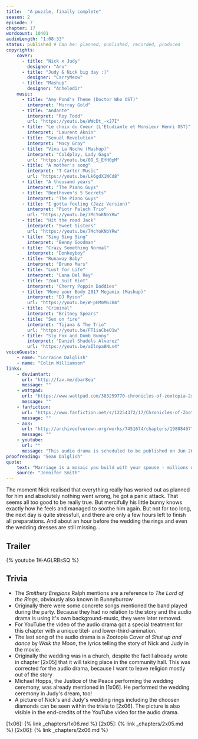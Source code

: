 ```yaml
---
title:  "A puzzle, finally complete"
season: 2
episode: 7
chapter: 17
wordcount: 10401
audioLength: "1:08:33"
status: published # Can be: planned, published, recorded, produced
copyrights:
    cover:
      - title: "Nick x Judy"
        designer: "Aru"
      - title: "Judy & Nick big day :)"
        designer: "CarryMeow"
      - title: "Mashup"
        designer: "Anheledir"
    music:
      - title: "Amy Pond's Theme (Doctor Who OST)"
        interpret: "Murray Gold"
      - title: "Andante"
        interpret: "Roy Todd"
        url: "https://youtu.be/WWcDt_-xJ7I"
      - title: "Le choix du Coeur (L'Etudiante et Monsieur Henri OST)"
        interpret: "Laurent Aknin"
      - title: "Sexual Revolution"
        interpret: "Macy Gray"
      - title: "Viva La Noche (Mashup)"
        interpret: "Coldplay, Lady Gaga"
        url: "https://youtu.be/0O_S_EfH0pM"
      - title: "A mother's song"
        interpret: "T-Carter-Music"
        url: "https://youtu.be/Lk6gdX1WCd8"
      - title: "A thousand years"
        interpret: "The Piano Guys"
      - title: "Beethoven's 5 Secrets"
        interpret: "The Piano Guys"
      - title: "I gotta feeling (Jazz Version)"
        interpret: "Piotr Paluch Trio"
        url: "https://youtu.be/7McYoKNbYRw"
      - title: "Hit the road Jack"
        interpret: "Sweet Sisters"
        url: "https://youtu.be/7McYoKNbYRw"
      - title: "Sing Sing Sing"
        interpret: "Benny Goodman"
      - title: "Crazy Something Normal"
        interpret: "Donkeyboy"
      - title: "Runaway Baby"
        interpret: "Bruno Mars"
      - title: "Lust for Life"
        interpret: "Lana Del Rey"
      - title: "Zoot Suit Riot"
        interpret: "Cherry Poppin Daddies"
      - title: "Move your Body 2017 Megamix (Mashup)"
        interpret: "DJ Ryson"
        url: "https://youtu.be/W-pEMmM6JB4"
      - title: "Criminal"
        interpret: "Britney Spears"
      - title: "Sex on fire"
        interpret: "Tijana & The Trio"
        url: "https://youtu.be/FT1iaCbeO1w"
      - title: "Sly Fox and Dumb Bunny"
        interpret: "Daniel Shadels Alvarez"
        url: "https://youtu.be/aIlnpa8NLn4"
voiceGuests:
    - name: "Lorraine Dalglish"
    - name: "Colin Williamson"
links:
    - deviantart:
      url: "http://fav.me/dbar8ea"
      message: ""
    - wattpad:
      url: "https://www.wattpad.com/383259770-chronicles-of-zootopia-2x07-a-puzzle-finally"
      message: ""
    - fanfiction:
      url: "https://www.fanfiction.net/s/12254372/17/Chronicles-of-Zootopia"
      message: ""
    - ao3:
      url: "http://archiveofourown.org/works/7451674/chapters/19808407"
      message: ""
    - youtube:
      url: ""
      message: "This audio drama is scheduled to be published on Jun 26, 2017!"
proofreading: "Sean Dalglish"
quote:
    text: "Marriage is a mosaic you build with your spouse - millions of tiny moments that create your love story."
    source: "Jennifer Smith"
---
```

The moment Nick realised that everything really has worked out as planned for him and absolutely nothing went wrong, he got a panic attack. That seems all too good to be really true. But mercifully his little bunny knows exactly how he feels and managed to soothe him again. But not for too long, the next day is quite stressfull, and there are only a few hours left to finish all preparations. And about an hour before the wedding the rings and even the wedding dresses are still missing...

## Trailer
{% youtube 1K-AGLRBsSQ %}

## Trivia
 * The _Smithery Eregions_ Ralph mentions are a reference to _The Lord of the Rings_, obviously also known in Bunnyburrow
 * Originally there were some concrete songs mentioned the band played during the party. Because they had no relation to the story and the audio drama is using it's own background-music, they were later removed.
 * For YouTube the video of the audio drama got a special treatment for this chapter with a unique titel- and lower-third-animation.
 * The last song of the audio drama is a Zootopia Cover of _Shut up and dance_ by _Walk the Moon_, the lyrics telling the story of Nick and Judy in the movie.
 * Originally the wedding was in a church, despite the fact I already wrote in chapter [2x05] that it will taking place in the community hall. This was corrected for the audio drama, because I want to leave religion mostly out of the story
 * Michael Hopps, the Justice of the Peace performing the wedding ceremony, was already mentioned in [1x06]. He performed the wedding ceremony in Judy's dream, too!
 * A picture of Nick's and Judy's wedding rings including the choosen diamonds can be seen within the trivia to [2x06]. The picture is also visible in the end-credits of the YouTube video for the audio drama.


[1x06]: {% link _chapters/1x06.md %}
[2x05]: {% link _chapters/2x05.md %}
[2x06]: {% link _chapters/2x06.md %}